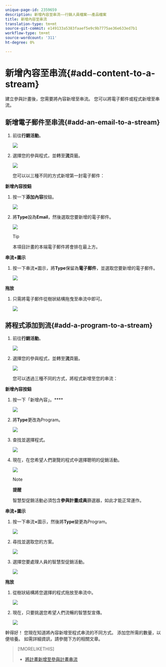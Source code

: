 ```yaml
---
unique-page-id: 2359659
description: 新增內容至串流——行銷人員檔案——產品檔案
title: 新增內容至串流
translation-type: tm+mt
source-git-commit: e149133a5383faaef5e9c9b7775ae36e633ed7b1
workflow-type: tm+mt
source-wordcount: '311'
ht-degree: 0%

---
```



# 新增內容至串流{#add-content-to-a-stream}

建立參與計畫後，您需要將內容新增至串流。 您可以將電子郵件或程式新增至串流。

## 新增電子郵件至串流{#add-an-email-to-a-stream}

1. 前往&#x200B;**行銷活動**。

   ![](assets/login-marketing-activities-1.png)

1. 選擇您的參與程式，並轉至&#x200B;**流**&#x200B;頁籤。

   ![](assets/streamstab.jpg)

   您可以以三種不同的方式新增第一封電子郵件：

**新增內容按鈕**

1. 按一下&#x200B;**添加內容**&#x200B;按鈕。

   ![](assets/addcontentbutton.jpg)

1. 將&#x200B;**Type**&#x200B;設為&#x200B;**Email**，然後選取您要新增的電子郵件。

   ![](assets/image2014-9-15-15-3a44-3a58.png)

   >[!TIP]
   >
   >本項目計畫的本端電子郵件將會排在最上方。

**串流+圖示**

1. 按一下串流&#x200B;**+**&#x200B;圖示，將&#x200B;**Type**&#x200B;保留為&#x200B;**電子郵件**，並選取您要新增的電子郵件。

   ![](assets/image2014-9-15-15-3a45-3a25.png)

**拖放**

1. 只需將電子郵件從樹狀結構拖曳至串流中即可。

   ![](assets/dragstreamcontent.jpg)

## 將程式添加到流{#add-a-program-to-a-stream}

1. 前往&#x200B;**行銷活動**。

   ![](assets/login-marketing-activities-1.png)

1. 選擇您的參與程式，並轉至&#x200B;**流**&#x200B;頁籤。

   ![](assets/streamstab.jpg)

   您可以透過三種不同的方式，將程式新增至您的串流：

**新增內容按鈕**

1. 按一下「新增內容」。****

   ![](assets/image2014-9-15-15-3a45-3a51.png)

1. 將&#x200B;**Type**&#x200B;更改為Program。

   ![](assets/image2014-9-15-15-3a46-3a0.png)

1. 查找並選擇程式。

   ![](assets/image2014-9-15-15-3a46-3a11.png)

1. 現在，在您希望人們瀏覽的程式中選擇聰明的促銷活動。

   ![](assets/image2014-9-15-15-3a46-3a17.png)

   >[!NOTE]
   >
   >**提醒**
   >
   >
   >智慧型促銷活動必須包含&#x200B;**參與計畫成員**&#x200B;篩選器，如此才能正常運作。

**串流+圖示**

1. 按一下串流&#x200B;**+**&#x200B;圖示，然後將&#x200B;**Type**&#x200B;變更為Program。

   ![](assets/image2014-9-15-15-3a46-3a43.png)

1. 尋找並選取您的方案。

   ![](assets/image2014-9-15-15-3a46-3a49.png)

1. 選擇您要處理人員的智慧型促銷活動。

   ![](assets/image2014-9-15-15-3a46-3a54.png)

**拖放**

1. 從樹狀結構將您選擇的程式拖放至串流中。

   ![](assets/streamcadence.jpg)

1. 現在，只要挑選您希望人們流暢的智慧型宣傳。

   ![](assets/image2014-9-15-15-3a47-3a8.png)

幹得好！ 您現在知道將內容新增至程式串流的不同方式。 添加您所需的數量，以便培養。 如需詳細資訊，請參閱下方的相關文章。

>[!MORELIKETHIS]
>
>* [將計畫新增至參與計畫串流](adding-a-program-to-an-engagement-program-stream.md)

>



